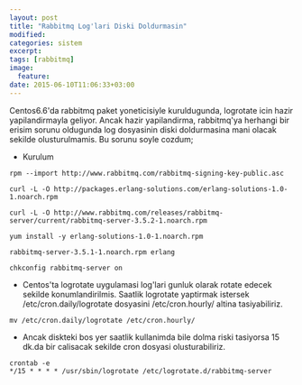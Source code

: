 ```yaml
---
layout: post
title: "Rabbitmq Log'lari Diski Doldurmasin"
modified:
categories: sistem
excerpt:
tags: [rabbitmq]
image:
  feature:
date: 2015-06-10T11:06:33+03:00
---
```


Centos6.6'da rabbitmq paket yoneticisiyle kuruldugunda, logrotate icin hazir
yapilandirmayla geliyor. Ancak hazir yapilandirma, rabbitmq'ya herhangi bir erisim sorunu oldugunda log dosyasinin diski doldurmasina mani olacak sekilde olusturulmamis. Bu sorunu soyle cozdum;

* Kurulum

```
rpm --import http://www.rabbitmq.com/rabbitmq-signing-key-public.asc
```
```
curl -L -O http://packages.erlang-solutions.com/erlang-solutions-1.0-1.noarch.rpm
```
```
curl -L -O http://www.rabbitmq.com/releases/rabbitmq-server/current/rabbitmq-server-3.5.2-1.noarch.rpm
```
```
yum install -y erlang-solutions-1.0-1.noarch.rpm
```
```
rabbitmq-server-3.5.1-1.noarch.rpm erlang
```
```
chkconfig rabbitmq-server on
```

* Centos'ta logrotate uygulamasi log'lari gunluk olarak rotate edecek sekilde
  konumlandirilmis. Saatlik logrotate yaptirmak istersek
  /etc/cron.daily/logrotate dosyasini /etc/cron.hourly/ altina tasiyabiliriz.

```
mv /etc/cron.daily/logrotate /etc/cron.hourly/ 
```

* Ancak diskteki bos yer saatlik kullanimda bile dolma riski tasiyorsa 15 dk.da
  bir calisacak sekilde cron dosyasi olusturabiliriz.

```
crontab -e
*/15 * * * * /usr/sbin/logrotate /etc/logrotate.d/rabbitmq-server
```
